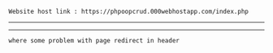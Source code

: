 ```
Website host link : https://phpoopcrud.000webhostapp.com/index.php
```
___
___
```
where some problem with page redirect in header 
```